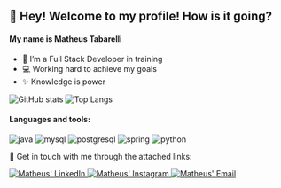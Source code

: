 ## 👋 Hey! Welcome to my profile! How is it going? 

#### My name is Matheus Tabarelli

- 🚀 I’m a Full Stack Developer in training 
- 💻 Working hard to achieve my goals
- ✨ Knowledge is power

![GitHub stats](https://github-readme-stats.vercel.app/api?username=MatheusTabarelli&show_icons=true&hide_title=true&count_private=true&include_all_commits=true&count_private=true&theme=gotham)
![Top Langs](https://github-readme-stats.vercel.app/api/top-langs/?username=MatheusTabarelli&layout=compact&theme=gotham&custom_title=Statistics)  
#### Languages and tools:
![java](https://img.shields.io/badge/Java-ED8B00?style=for-the-badge&logo=java&logoColor=white)
![mysql](https://img.shields.io/badge/MySQL-00000F?style=for-the-badge&logo=mysql&logoColor=white)
![postgresql](https://img.shields.io/badge/PostgreSQL-316192?style=for-the-badge&logo=postgresql&logoColor=white)
![spring](https://img.shields.io/badge/Spring-6DB33F?style=for-the-badge&logo=spring&logoColor=white)
![python](https://img.shields.io/badge/Python-14354C?style=for-the-badge&logo=python&logoColor=white)

🔗 Get in touch with me through the attached links:  

<a href="https://www.linkedin.com/in/matheus-tabarelli">
   <img alt="Matheus' LinkedIn" src="https://img.shields.io/badge/LinkedIn-0077B5?style=for-the-badge&logo=linkedin&logoColor=white" />
</a>
<a href="https://www.instagram.com/matheustabarelli_/">
   <img alt="Matheus' Instagram" src="https://img.shields.io/badge/Instagram-E4405F?style=for-the-badge&logo=instagram&logoColor=white" />
</a>
<a href="mailto:12tabarelli@gmail.com">
   <img alt="Matheus' Email" src="https://img.shields.io/badge/Gmail-D14836?style=for-the-badge&logo=gmail&logoColor=white" />
</a>



